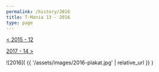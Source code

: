 ```yaml
---
permalink: /history/2016
title: T-Mania 13 - 2016
type: page
---
```


[< 2015 - 12](/history/2015)

[2017 - 14 >](/history/2017)

![2016]( {{ '/assets/images/2016-plakat.jpg' | relative_url }} )

